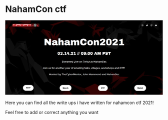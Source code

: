 # NahamCon ctf

![](Nahamcon.png)

Here you can find all the write ups i have written for nahamcon ctf 2021!

Feel free to add or correct anything you want